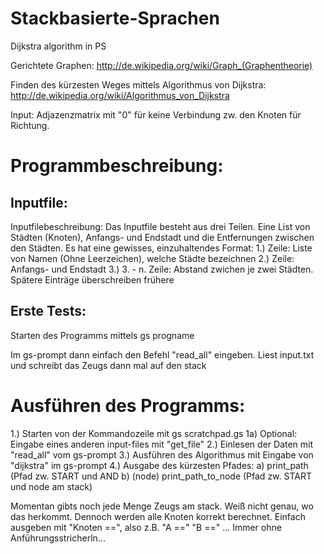 Stackbasierte-Sprachen
======================

Dijkstra algorithm in PS

Gerichtete Graphen:
http://de.wikipedia.org/wiki/Graph_(Graphentheorie)

Finden des kürzesten Weges mittels Algorithmus von Dijkstra:
http://de.wikipedia.org/wiki/Algorithmus_von_Dijkstra

Input: Adjazenzmatrix mit "0" für keine Verbindung zw. den Knoten für Richtung.


Programmbeschreibung:
=====================
Inputfile:
----------
Inputfilebeschreibung:
Das Inputfile besteht aus drei Teilen. Eine List von Städten (Knoten), Anfangs- und Endstadt und die Entfernungen zwischen den Städten.
Es hat eine gewisses, einzuhaltendes Format:
1.) Zeile: Liste von Namen (Ohne Leerzeichen), welche Städte bezeichnen
2.) Zeile: Anfangs- und Endstadt
3.) 3. - n. Zeile: Abstand zwichen je zwei Städten. Spätere Einträge überschreiben frühere

Erste Tests:
------------
Starten des Programms mittels
gs progname

Im gs-prompt dann einfach den Befehl "read_all" eingeben.
Liest input.txt und schreibt das Zeugs dann mal auf den stack

Ausführen des Programms:
========================
1.) Starten von der Kommandozeile mit gs scratchpad.gs
1a) Optional: Eingabe eines anderen input-files mit "get_file"
2.) Einlesen der Daten mit "read_all" vom gs-prompt
3.) Ausführen des Algorithmus mit Eingabe von "dijkstra" im gs-prompt
4.) Ausgabe des kürzesten Pfades:
  a) print_path (Pfad zw. START und AND
  b) (node) print_path_to_node (Pfad zw. START und node am stack)

Momentan gibts noch jede Menge Zeugs am stack. Weiß nicht genau, wo das herkommt.
Dennoch werden alle Knoten korrekt berechnet. Einfach ausgeben mit "Knoten ==", also 
z.B. "A ==" "B ==" ...
Immer ohne Anführungsstricherln...
